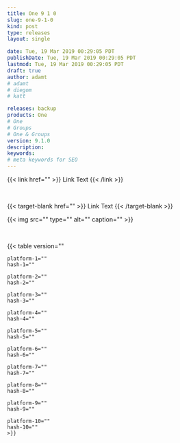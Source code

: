 ```yaml
---
title: One 9 1 0
slug: one-9-1-0
kind: post
type: releases
layout: single

date: Tue, 19 Mar 2019 00:29:05 PDT
publishDate: Tue, 19 Mar 2019 00:29:05 PDT
lastmod: Tue, 19 Mar 2019 00:29:05 PDT
draft: true
author: adamt
# adamt
# diegom 
# katt

releases: backup
products: One
# One
# Groups
# One & Groups
version: 9.1.0
description: 
keywords: 
# meta keywords for SEO 
---
```




<!-- link -->
{{< link
    href="" >}}
    Link Text
{{< /link >}}

<br> 

<!-- link target-blank -->
{{< target-blank
    href="" >}}
    Link Text
{{< /target-blank >}}


<!-- img/figure -->
{{< img 
    src="" 
    type="" 
    alt="" 
    caption="" >}} 

<br>

<!-- hash table -->
{{< table 
    version=""

    platform-1="" 
    hash-1="" 
    
    platform-2="" 
    hash-2=""  

    platform-3="" 
    hash-3=""  

    platform-4="" 
    hash-4="" 

    platform-5="" 
    hash-5=""  

    platform-6="" 
    hash-6=""  

    platform-7="" 
    hash-7=""  

    platform-8="" 
    hash-8=""  

    platform-9="" 
    hash-9=""  

    platform-10="" 
    hash-10=""  
    >}} 